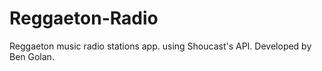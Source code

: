 # Reggaeton-Radio
Reggaeton music radio stations app.
using Shoucast's API.
Developed by Ben Golan.


